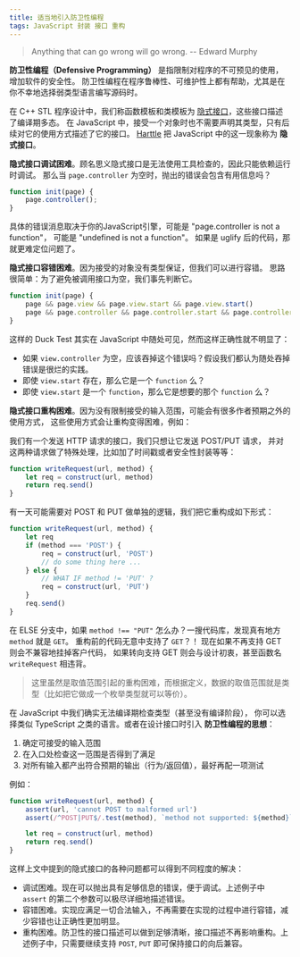 ```yaml
---
title: 适当地引入防卫性编程
tags: JavaScript 封装 接口 重构
---
```


> Anything that can go wrong will go wrong. -- Edward Murphy

**防卫性编程（Defensive Programming）** 是指限制对程序的不可预见的使用，增加软件的安全性。
防卫性编程在程序鲁棒性、可维护性上都有帮助，尤其是在你不幸地选择弱类型语言编写源码时。

在 C++ STL 程序设计中，我们称函数模板和类模板为 [隐式接口][cpp-41]，这些接口描述了编译期多态。
在 JavaScript 中，接受一个对象时也不需要声明其类型，只有后续对它的使用方式描述了它的接口。
[Harttle](/) 把 JavaScript 中的这一现象称为 **隐式接口**。

<!--more-->

**隐式接口调试困难**。顾名思义隐式接口是无法使用工具检查的，因此只能依赖运行时调试。
那么当 `page.controller` 为空时，抛出的错误会包含有用信息吗？

```javascript
function init(page) {
    page.controller();
}
```

具体的错误消息取决于你的JavaScript引擎，可能是 "page.controller is not a function"，
可能是 "undefined is not a function"。
如果是 uglify 后的代码，那就更难定位问题了。

**隐式接口容错困难**。因为接受的对象没有类型保证，但我们可以进行容错。
思路很简单：为了避免被调用接口为空，我们事先判断它。

```javascript
function init(page) {
    page && page.view && page.view.start && page.view.start()
    page && page.controller && page.controller.start && page.controller.start()
}
```

这样的 Duck Test 其实在 JavaScript 中随处可见，然而这样正确性就不明显了：

* 如果 `view.controller` 为空，应该吞掉这个错误吗？假设我们都认为随处吞掉错误是很烂的实践。
* 即使 `view.start` 存在，那么它是一个 `function` 么？
* 即使 `view.start` 是一个 `function`，那么它是想要的那个 `function` 么？

**隐式接口重构困难**。因为没有限制接受的输入范围，可能会有很多作者预期之外的使用方式，
这些使用方式会让重构变得困难，例如：

我们有一个发送 HTTP 请求的接口，我们只想让它发送 POST/PUT 请求，
并对这两种请求做了特殊处理，比如加了时间戳或者安全性封装等等：

```javascript
function writeRequest(url, method) {
    let req = construct(url, method)
    return req.send()
}
```

有一天可能需要对 POST 和 PUT 做单独的逻辑，我们把它重构成如下形式：

```javascript
function writeRequest(url, method) {
    let req
    if (method === 'POST') {
        req = construct(url, 'POST')
        // do some thing here ...
    } else {
        // WHAT IF method != 'PUT' ?
        req = construct(url, 'PUT')
    }
    req.send()
}
```

在 ELSE 分支中，如果 `method !== "PUT"` 怎么办？一搜代码库，发现真有地方 `method` 就是 `GET`。
重构前的代码无意中支持了 `GET`？！
现在如果不再支持 GET 则会不兼容地挂掉客户代码，
如果转向支持 GET 则会与设计初衷，甚至函数名 `writeRequest` 相违背。

> 这里虽然是取值范围引起的重构困难，而根据定义，数据的取值范围就是类型（比如把它做成一个枚举类型就可以等价）。

在 JavaScript 中我们确实无法编译期检查类型（甚至没有编译阶段），
你可以选择类似 TypeScript 之类的语言。或者在设计接口时引入 **防卫性编程的思想**：

1. 确定可接受的输入范围
2. 在入口处检查这一范围是否得到了满足
3. 对所有输入都产出符合预期的输出（行为/返回值），最好再配一项测试

例如：

```javascript
function writeRequest(url, method) {
    assert(url, 'cannot POST to malformed url')
    assert(/^POST|PUT$/.test(method), `method not supported: ${method}`)

    let req = construct(url, method)
    return req.send()
}
```

这样上文中提到的隐式接口的各种问题都可以得到不同程度的解决：

* 调试困难。现在可以抛出具有足够信息的错误，便于调试。上述例子中 `assert` 的第二个参数可以极尽详细地描述错误。
* 容错困难。实现应满足一切合法输入，不再需要在实现的过程中进行容错，减少容错也让正确性更加明显。
* 重构困难。防卫性的接口描述可以做到足够清晰，接口描述不再影响重构。上述例子中，只需要继续支持 `POST`, `PUT` 即可保持接口的向后兼容。

[cpp-41]: /2015/09/08/effective-cpp-41.html
